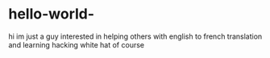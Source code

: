 # hello-world-
hi im just a guy interested in helping others with english to french translation and learning hacking white hat of course 
